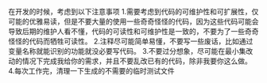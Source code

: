 在开发的时候，考虑到以下注意事项
1.需要考虑到代码的可维护性和可扩展性，仅可能的优雅易读，但是不要大量的使用一些奇奇怪怪的代码，因为这些代码可能会导致后期的维护人看不懂，代码的可读性和可维护性是一致的，不要为了一些奇奇怪怪的代码而牺牲可读性。
2.注释尽可能简单易懂，不要写一些废话，比如通过变量名称就能识别的功能就没必要写代码。
3.不要过分想象，尽可能在最小集改动的情况下完成我给你的需求，并且不要乱改已有的代码，除非我要你这么做。
4.每次工作完，清理一下生成的不需要的临时测试文件